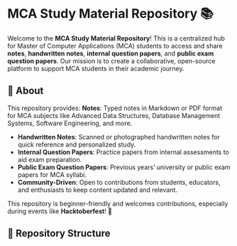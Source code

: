 # MCA Study Material Repository 📚

Welcome to the **MCA Study Material Repository**! This is a centralized hub for Master of Computer Applications (MCA) students to access and share **notes**, **handwritten notes**, **internal question papers**, and **public exam question papers**. Our mission is to create a collaborative, open-source platform to support MCA students in their academic journey.

## 📖 About

This repository provides:
**Notes**: Typed notes in Markdown or PDF format for MCA subjects like Advanced Data Structures, Database Management Systems, Software Engineering, and more.
- **Handwritten Notes**: Scanned or photographed handwritten notes for quick reference and personalized study.
- **Internal Question Papers**: Practice papers from internal assessments to aid exam preparation.
- **Public Exam Question Papers**: Previous years’ university or public exam papers for MCA syllabi.
- **Community-Driven**: Open to contributions from students, educators, and enthusiasts to keep content updated and relevant.

This repository is beginner-friendly and welcomes contributions, especially during events like **Hacktoberfest**! 🚀

## 📂 Repository Structure
